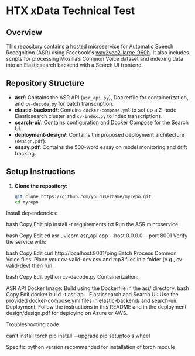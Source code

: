 # HTX xData Technical Test

## Overview
This repository contains a hosted microservice for Automatic Speech Recognition (ASR) using Facebook's [wav2vec2-large-960h](https://huggingface.co/facebook/wav2vec2-large-960h). It also includes scripts for processing Mozilla’s Common Voice dataset and indexing data into an Elasticsearch backend with a Search UI frontend.

## Repository Structure
- **asr/**: Contains the ASR API (`asr_api.py`), Dockerfile for containerization, and `cv-decode.py` for batch transcription.
- **elastic-backend/**: Contains `docker-compose.yml` to set up a 2-node Elasticsearch cluster and `cv-index.py` to index transcriptions.
- **search-ui/**: Contains configuration and Docker Compose for the Search UI.
- **deployment-design/**: Contains the proposed deployment architecture (`design.pdf`).
- **essay.pdf**: Contains the 500-word essay on model monitoring and drift tracking.

## Setup Instructions

1. **Clone the repository:**
   ```bash
   git clone https://github.com/yourusername/myrepo.git
   cd myrepo
Install dependencies:

bash
Copy
Edit
pip install -r requirements.txt
Run the ASR microservice:

bash
Copy
Edit
cd asr
uvicorn asr_api:app --host 0.0.0.0 --port 8001
Verify the service with:

bash
Copy
Edit
curl http://localhost:8001/ping
Batch Process Common Voice files: Place your cv-valid-dev.csv and mp3 files in a folder (e.g., cv-valid-dev) then run:

bash
Copy
Edit
python cv-decode.py
Containerization:

ASR API Docker Image: Build using the Dockerfile in the asr/ directory.
bash
Copy
Edit
docker build -t asr-api .
Elasticsearch and Search UI: Use the provided docker-compose.yml files in elastic-backend/ and search-ui/.
Deployment: Follow the instructions in this README and in the deployment-design/design.pdf for deploying on Azure or AWS.




Troubleshooting code

can't install torch
pip install --upgrade pip setuptools wheel

Specific python version recommended for installation of torch module
